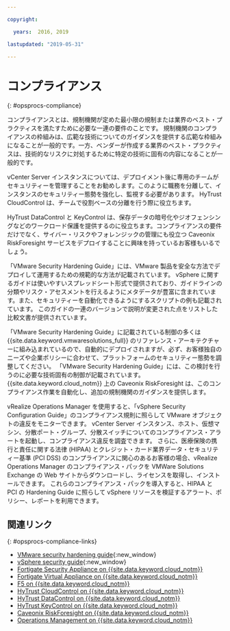 ```yaml
---

copyright:

  years:  2016, 2019

lastupdated: "2019-05-31"

---
```


# コンプライアンス
{: #opsprocs-compliance}

コンプライアンスとは、規制機関が定めた最小限の規制または業界のベスト・プラクティスを満たすために必要な一連の要件のことです。 規制機関のコンプライアンスの枠組みは、広範な技術についてのガイダンスを提供する広範な枠組みになることが一般的です。一方、ベンダーが作成する業界のベスト・プラクティスは、技術的なリスクに対処するために特定の技術に固有の内容になることが一般的です。

vCenter Server インスタンスについては、デプロイメント後に専用のチームがセキュリティーを管理することをお勧めします。このように職務を分離して、インスタンスのセキュリティー態勢を強化し、監視する必要があります。 HyTrust CloudControl は、チームで役割ベースの分離を行う際に役立ちます。

HyTrust DataControl と KeyControl は、保存データの暗号化やジオフェンシングなどのワークロード保護を提供するのに役立ちます。コンプライアンスの要件だけでなく、サイバー・リスクやフォレンジックの管理にも役立つ Caveonix RiskForesight サービスをデプロイすることに興味を持っているお客様もいるでしょう。

「VMware Security Hardening Guide」には、VMware 製品を安全な方法でデプロイして運用するための規範的な方法が記載されています。 vSphere に関するガイドは使いやすいスプレッドシート形式で提供されており、ガイドラインの分類やリスク・アセスメントを行えるようにメタデータが豊富に含まれています。また、セキュリティーを自動化できるようにするスクリプトの例も記載されています。 このガイドの一連のバージョンで説明が変更された点をリストした比較文書が提供されています。

「VMware Security Hardening Guide」に記載されている制御の多くは {{site.data.keyword.vmwaresolutions_full}} のリファレンス・アーキテクチャーに組み込まれているので、自動的にデプロイされますが、必ず、お客様独自のニーズや企業ポリシーに合わせて、プラットフォームのセキュリティー態勢を調整してください。 「VMware Security Hardening Guide」には、この検討を行うのに必要な技術固有の制御が記載されています。 {{site.data.keyword.cloud_notm}} 上の Caveonix RiskForesight は、このコンプライアンス作業を自動化し、追加の規制機関のガイダンスを提供します。

vRealize Operations Manager を使用すると、「vSphere Security Configuration Guide」のコンプライアンス規則に照らして VMware オブジェクトの違反をモニターできます。 vCenter Server インスタンス、ホスト、仮想マシン、分散ポート・グループ、分散スイッチについてのコンプライアンス・アラートを起動し、コンプライアンス違反を調査できます。 さらに、医療保険の携行と責任に関する法律 (HIPAA) とクレジット・カード業界データ・セキュリティー基準 (PCI DSS) のコンプライアンスに関心のあるお客様の場合、vRealize Operations Manager のコンプライアンス・パックを VMWare Solutions Exchange の Web サイトからダウンロードし、ライセンスを取得し、インストールできます。 これらのコンプライアンス・パックを導入すると、HIPAA と PCI の Hardening Guide に照らして vSphere リソースを検証するアラート、ポリシー、レポートを利用できます。


## 関連リンク
{: #opsprocs-compliance-links}

* [VMware security hardening guide](https://www.vmware.com/uk/security/hardening-guides.html){:new_window}
* [vSphere security guide](https://docs.vmware.com/en/VMware-vSphere/6.7/vsphere-esxi-vcenter-server-67-security-guide.pdf){:new_window}
* [Fortigate Security Appliance on {{site.data.keyword.cloud_notm}}](/docs/services/vmwaresolutions/services?topic=vmware-solutions-fsa_considerations)
* [Fortigate Virtual Appliance on {{site.data.keyword.cloud_notm}}](/docs/services/vmwaresolutions/services?topic=vmware-solutions-fortinetvm_considerations)
* [F5 on {{site.data.keyword.cloud_notm}}](/docs/services/vmwaresolutions/services?topic=vmware-solutions-f5_considerations)
* [HyTrust CloudControl on {{site.data.keyword.cloud_notm}}](/docs/services/vmwaresolutions/services?topic=vmware-solutions-htcc_considerations)
* [HyTrust DataControl on {{site.data.keyword.cloud_notm}}](/docs/services/vmwaresolutions/services?topic=vmware-solutions-htdc_considerations)
* [HyTrust KeyControl on {{site.data.keyword.cloud_notm}}](/docs/services/vmwaresolutions/services?topic=vmware-solutions-htkc_considerations)
* [Caveonix RiskForesight on {{site.data.keyword.cloud_notm}}](/docs/services/vmwaresolutions/services?topic=vmware-solutions-caveonix_considerations)
* [Operations Management on {{site.data.keyword.cloud_notm}}](/docs/services/vmwaresolutions/services?topic=vmware-solutions-opsmgmt-intro)
